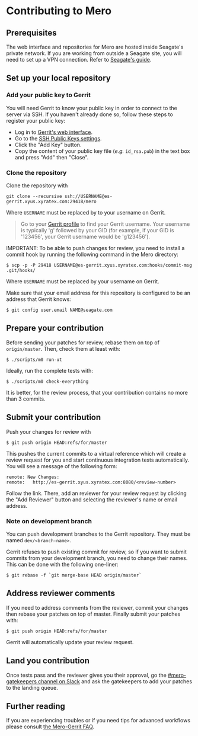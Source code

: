 Contributing to Mero
====================

## Prerequisites

The web interface and repositories for Mero are hosted inside
Seagate's private network. If you are working from outside a Seagate
site, you will need to set up a VPN connection. Refer to
[Seagate's guide](https://sites.google.com/a/seagate.com/it-remote-working-centre/vpn).

## Set up your local repository

### Add your public key to Gerrit

You will need Gerrit to know your public key in order to connect to
the server via SSH. If you haven't already done so, follow these steps
to register your public key:

-   Log in to [Gerrit's web interface](http://es-gerrit.xyus.xyratex.com:8080/).
-   Go to the [SSH Public Keys settings](http://es-gerrit.xyus.xyratex.com:8080/#/settings/ssh-keys).
-   Click the "Add Key" button.
-   Copy the content of your public key file (*e.g.* `id_rsa.pub`) in
    the text box and press "Add" then "Close".

### Clone the repository

Clone the repository with

    git clone --recursive ssh://USERNAME@es-gerrit.xyus.xyratex.com:29418/mero

Where `USERNAME` must be replaced by to your username on Gerrit.

> Go to your
> [Gerrit profile](http://es-gerrit.xyus.xyratex.com:8080/#/settings/)
> to find your Gerrit username. Your username is typically 'g'
> followed by your GID (for example, if your GID is '123456', your
> Gerrit username would be 'g123456').

IMPORTANT: To be able to push changes for review, you need to install a commit
hook by running the following command in the Mero directory:

    $ scp -p -P 29418 USERNAME@es-gerrit.xyus.xyratex.com:hooks/commit-msg .git/hooks/

Where `USERNAME` must be replaced by your username on Gerrit.

Make sure that your email address for this repository is configured to
be an address that Gerrit knows:

    $ git config user.email NAME@seagate.com

## Prepare your contribution

Before sending your patches for review, rebase them on top of
`origin/master`. Then, check them at least with:

    $ ./scripts/m0 run-ut

Ideally, run the complete tests with:

    $ ./scripts/m0 check-everything

It is better, for the review process, that your contribution contains
no more than 3 commits.

## Submit your contribution

Push your changes for review with

    $ git push origin HEAD:refs/for/master

This pushes the current commits to a virtual reference which will
create a review request for you and start continuous integration tests
automatically. You will see a message of the following form:

    remote: New Changes:
    remote:   http://es-gerrit.xyus.xyratex.com:8080/<review-number>

Follow the link. There, add an reviewer for your review request by
clicking the "Add Reviewer" button and selecting the reviewer's name
or email address.

### Note on development branch

You can push development branches to the Gerrit repository. They must
be named `dev/<branch-name>`.

Gerrit refuses to push existing commit for review, so if you want to
submit commits from your development branch, you need to change their
names. This can be done with the following one-liner:

    $ git rebase -f `git merge-base HEAD origin/master`

## Address reviewer comments

If you need to address comments from the reviewer, commit your
changes then rebase your patches on top of master. Finally submit your
patches with:

    $ git push origin HEAD:refs/for/master

Gerrit will automatically update your review request.

## Land you contribution

Once tests pass and the reviewer gives you their approval, go the
[#mero-gatekeepers channel on Slack](https://seagate.slack.com/messages/mero-gatekeepers/)
and ask the gatekeepers to add your patches to the landing queue.

## Further reading

If you are experiencing troubles or if you need tips for advanced
workflows please consult
[the Mero-Gerrit FAQ](https://docs.google.com/document/d/1cRqKhEWLQt23QuwfmvVE5DWDpGBbFlYI8FmGCezVa2o/).
